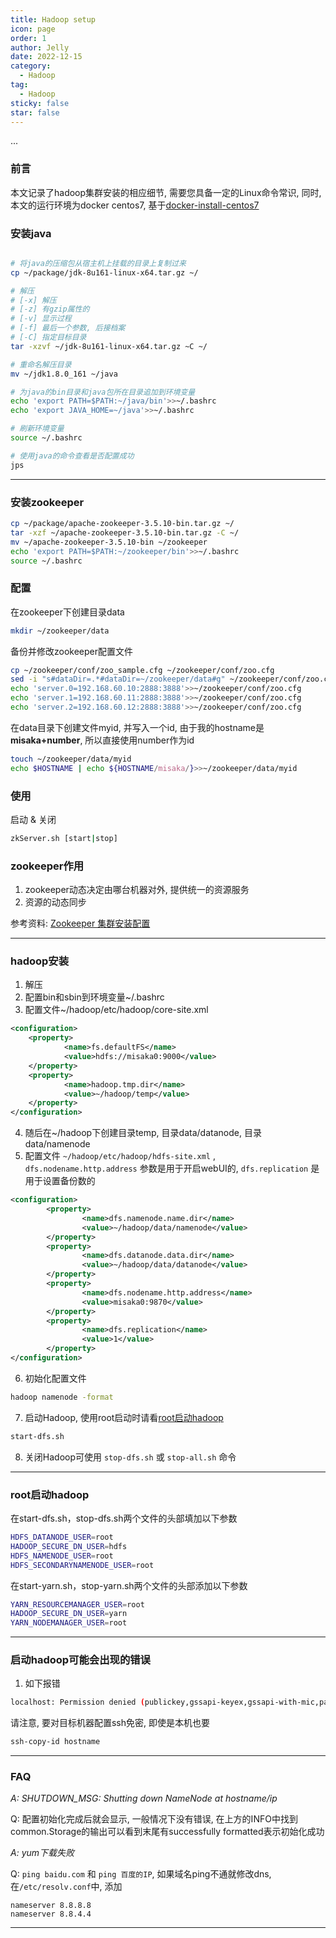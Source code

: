 ```yaml
---
title: Hadoop setup
icon: page
order: 1
author: Jelly
date: 2022-12-15
category:
  - Hadoop
tag:
  - Hadoop
sticky: false
star: false
---
```


...

<!-- more -->

### 前言
本文记录了hadoop集群安装的相应细节, 需要您具备一定的Linux命令常识, 同时, 本文的运行环境为docker centos7, 基于[docker-install-centos7](/code/language/docker/docker-install-centos7.md)

### 安装java

```sh

# 将java的压缩包从宿主机上挂载的目录上复制过来
cp ~/package/jdk-8u161-linux-x64.tar.gz ~/

# 解压
# [-x] 解压
# [-z] 有gzip属性的
# [-v] 显示过程
# [-f] 最后一个参数, 后接档案
# [-C] 指定目标目录
tar -xzvf ~/jdk-8u161-linux-x64.tar.gz ~C ~/

# 重命名解压目录
mv ~/jdk1.8.0_161 ~/java

# 为java的bin目录和java包所在目录追加到环境变量
echo 'export PATH=$PATH:~/java/bin'>>~/.bashrc
echo 'export JAVA_HOME=~/java'>>~/.bashrc

# 刷新环境变量
source ~/.bashrc

# 使用java的命令查看是否配置成功
jps
```

---

### 安装zookeeper

```sh
cp ~/package/apache-zookeeper-3.5.10-bin.tar.gz ~/
tar -xzf ~/apache-zookeeper-3.5.10-bin.tar.gz -C ~/
mv ~/apache-zookeeper-3.5.10-bin ~/zookeeper
echo 'export PATH=$PATH:~/zookeeper/bin'>>~/.bashrc
source ~/.bashrc
```

### 配置

在zookeeper下创建目录data
```sh
mkdir ~/zookeeper/data
```

备份并修改zookeeper配置文件
```sh
cp ~/zookeeper/conf/zoo_sample.cfg ~/zookeeper/conf/zoo.cfg
sed -i "s#dataDir=.*#dataDir=~/zookeeper/data#g" ~/zookeeper/conf/zoo.cfg
echo 'server.0=192.168.60.10:2888:3888'>>~/zookeeper/conf/zoo.cfg
echo 'server.1=192.168.60.11:2888:3888'>>~/zookeeper/conf/zoo.cfg
echo 'server.2=192.168.60.12:2888:3888'>>~/zookeeper/conf/zoo.cfg
```

在data目录下创建文件myid, 并写入一个id, 由于我的hostname是**misaka+number**, 所以直接使用number作为id
```sh
touch ~/zookeeper/data/myid
echo $HOSTNAME | echo ${HOSTNAME/misaka/}>>~/zookeeper/data/myid
```

### 使用

启动 & 关闭
```sh
zkServer.sh [start|stop]
```

### zookeeper作用
1. zookeeper动态决定由哪台机器对外, 提供统一的资源服务
2. 资源的动态同步

参考资料: [Zookeeper 集群安装配置](https://segmentfault.com/a/1190000017893271)

---
### hadoop安装

1. 解压
2. 配置bin和sbin到环境变量~/.bashrc
3. 配置文件~/hadoop/etc/hadoop/core-site.xml 
```xml
<configuration>
    <property>
            <name>fs.defaultFS</name>
            <value>hdfs://misaka0:9000</value>
    </property>
    <property>
            <name>hadoop.tmp.dir</name>
            <value>~/hadoop/temp</value>
    </property> 
</configuration>
```
4. 随后在~/hadoop下创建目录temp, 目录data/datanode, 目录data/namenode
5. 配置文件 `~/hadoop/etc/hadoop/hdfs-site.xml` , `dfs.nodename.http.address` 参数是用于开启webUI的, `dfs.replication` 是用于设置备份数的
```xml
<configuration>
        <property>
                <name>dfs.namenode.name.dir</name>
                <value>~/hadoop/data/namenode</value>
        </property>
        <property>
                <name>dfs.datanode.data.dir</name>
                <value>~/hadoop/data/datanode</value>
        </property>
        <property>
                <name>dfs.nodename.http.address</name>
                <value>misaka0:9870</value>
        </property>
        <property>
                <name>dfs.replication</name>
                <value>1</value>
        </property>
</configuration>
```
6. 初始化配置文件
```sh
hadoop namenode -format 
```

7. 启动Hadoop, 使用root启动时请看[root启动hadoop](#root启动hadoop)
```sh
start-dfs.sh
```

8. 关闭Hadoop可使用 `stop-dfs.sh` 或 `stop-all.sh` 命令

---
### root启动hadoop

在start-dfs.sh，stop-dfs.sh两个文件的头部填加以下参数
```sh
HDFS_DATANODE_USER=root
HADOOP_SECURE_DN_USER=hdfs
HDFS_NAMENODE_USER=root
HDFS_SECONDARYNAMENODE_USER=root
```

在start-yarn.sh，stop-yarn.sh两个文件的头部添加以下参数
```sh
YARN_RESOURCEMANAGER_USER=root
HADOOP_SECURE_DN_USER=yarn
YARN_NODEMANAGER_USER=root
```

---
### 启动hadoop可能会出现的错误
1. 如下报错
```sh
localhost: Permission denied (publickey,gssapi-keyex,gssapi-with-mic,password).
```

请注意, 要对目标机器配置ssh免密, 即使是本机也要
```sh
ssh-copy-id hostname
```

---

### FAQ

*A: SHUTDOWN_MSG: Shutting down NameNode at hostname/ip*

Q: 配置初始化完成后就会显示, 一般情况下没有错误, 在上方的INFO中找到common.Storage的输出可以看到末尾有successfully formatted表示初始化成功

*A: yum下载失败*

Q: `ping baidu.com` 和 `ping 百度的IP`, 如果域名ping不通就修改dns, 在`/etc/resolv.conf`中, 添加
```
nameserver 8.8.8.8
nameserver 8.8.4.4
```

---

